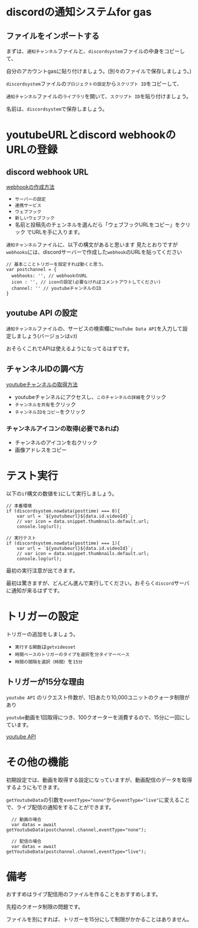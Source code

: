 # discordの通知システムfor gas

## ファイルをインポートする

まずは、``通知チャンネル``ファイルと、``discordsystem``ファイルの中身をコピーして、 

自分のアカウントgasに貼り付けましょう。(別々のファイルで保存しましょう。)  

``discordsystem``ファイルの``プロジェクトの設定``から``スクリプト ID``をコピーして、 

``通知チャンネル``ファイルの``ライブラリ``を開いて、``スクリプト ID``を貼り付けましょう。 

名前は、``discordsystem``で保存しましょう。

# youtubeURLとdiscord webhookのURLの登録

## discord webhook URL

[webhookの作成方法](https://zenn.dev/lambta/articles/5edbda4ccb1ec6)
* ``サーバーの設定``
* ``連携サービス``
* ``ウェブフック``
* ``新しいウェブフック``
* 名前と投稿先のチェンネルを選んだら「ウェブフックURLをコピー」をクリック
でURLを手に入ります。

``通知チャンネル``ファイルに、以下の構文があると思います
見たとおりですが``webhooks``には、discordサーバーで作成した``webhook``のURLを貼ってください

```通知チャンネル(15行目)
// 基本こことトリガーを設定すれば動くと思う。
var postchannel = {
  webhooks: '', // webhookのURL
  icon : '', // iconの設定(必要なければコメントアウトしてください)
  channel: '' // youtubeチャンネルのID
}
```
## youtube API の設定

``通知チャンネル``ファイルの、サービスの検索欄に``YouTube Data API``を入力して設定しましょう(バージョンは``v3``)

おそらくこれでAPIは使えるようになってるはずです。

## チャンネルIDの調べ方

[youtubeチャンネルの取得方法](https://reposub.jp/blogs/tips/youtube_channel_id?srsltid=AfmBOops7bhgTrXAWZ07lyqQM3A0_F9b_0vO2eFn78xwN6PZ5hm5z1Ug)

* youtubeチャンネルにアクセスし、``このチャンネルの詳細``をクリック
* ``チャンネルを共有``をクリック
* ``チャンネルIDをコピー``をクリック

### チャンネルアイコンの取得(必要であれば)

* チャンネルのアイコンを右クリック
* 画像アドレスをコピー

# テスト実行

以下の``if``構文の数値を``1``にして実行しましょう。

```通知チャンネル(42行目)
// 本番環境
if (discordsystem.nowdata(posttime) === 0){
    var url = `${youtubeurl}${data.id.videoId}`;
    // var icon = data.snippet.thumbnails.default.url;
    console.log(url);

// 実行テスト
if (discordsystem.nowdata(posttime) === 1){ 
    var url = `${youtubeurl}${data.id.videoId}`;
    // var icon = data.snippet.thumbnails.default.url;
    console.log(url);
```

最初の実行注意が出てきます。

最初は驚きますが、どんどん進んで実行してください。おそらく``discord``サーバに通知が来るはずです。

# トリガーの設定

トリガーの追加をしましょう。
* ``実行する関数``は``getvideoset``
* ``時間ベースのトリガーのタイプを選択``を``分タイマーベース``
* ``時間の間隔を選択（時間）``を``15分``

## トリガーが15分な理由

``youtube API`` のリクエスト件数が、1日あたり10,000ユニットのクォータ制限があり

``youtube``動画を1回取得につき、100クオーターを消費するので、15分に一回にしています。

[youtube API](https://developers.google.com/youtube/v3/determine_quota_cost?hl=ja)

# その他の機能

初期設定では、動画を取得する設定になっていますが、動画配信のデータを取得するようにもできます。

``getYoutubeData``の引数を``eventType="none"``から``eventType="live"``に変えることで、ライブ配信の通知をすることができます。

```通知チャンネル(29行目)
  // 動画の場合
  var datas = await getYoutubeData(postchannel.channel,eventType="none");

  // 配信の場合
  var datas = await getYoutubeData(postchannel.channel,eventType="live");  
```

# 備考

おすすめはライブ配信用のファイルを作ることをおすすめします。

先程のクオータ制限の問題です。

ファイルを別にすれば、トリガーを15分にして制限がかかることはありません。
